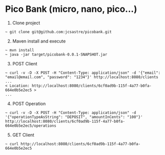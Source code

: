 # Pico Bank (micro, nano, pico...)

1. Clone project
```
~ git clone git@github.com:jcsastre/picobank.git
```

2. Maven install and execute
```
~ mvn install
~ java -jar target/picobank-0.0.1-SNAPSHOT.jar
```

3. POST Client
```
~ curl -v -D -X POST -H "Content-Type: application/json" -d '{"email": "email@email.com", "password": "1234"}' http://localhost:8080/clients
...
< Location: http://localhost:8080/clients/6cf0ad9b-115f-4a77-b0fa-664e0b5e2ec5 >
...
```

4. POST Operation
```
~ curl -v -D -X POST -H "Content-Type: application/json" -d '{"operationTypeAsString": "DEPOSIT", "amountInCents": "100"}' http://localhost:8080/clients/6cf0ad9b-115f-4a77-b0fa-664e0b5e2ec5/operations
```

5. GET Client
```
~ curl http://localhost:8080/clients/6cf0ad9b-115f-4a77-b0fa-664e0b5e2ec5
```